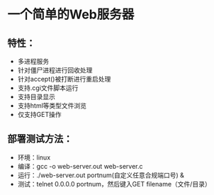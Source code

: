 # 一个简单的Web服务器

## 特性：
* 多进程服务
* 针对僵尸进程进行回收处理
* 针对accept()被打断进行重启处理
* 支持.cgi文件脚本运行
* 支持目录显示
* 支持html等类型文件浏览
* 仅支持GET操作

## 部署测试方法：

* 环境：linux
* 编译：gcc -o web-server.out web-server.c
* 运行：./web-server.out portnum(自定义任意合规端口号) &
* 测试：telnet 0.0.0.0 portnum，然后键入GET filename（文件/目录）